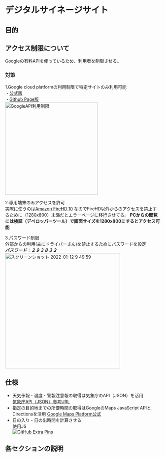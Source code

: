 # デジタルサイネージサイト

## 目的

## アクセス制限について  
Googleの有料APIを使っているため、利用者を制限させる。  
### **対策**  
1.Google cloud platformの利用制限で特定サイトのみ利用可能  
・[公式版](https://www.nagito.work/info/ "nagito.work")  
・[Github Page版](https://nagito-hiroshima.github.io/information "Github Page")  
<img width="300" alt="GoogleAPI利用制限" src="https://user-images.githubusercontent.com/68215637/149043096-7e1c4370-30cf-498c-8b25-90c8d49a7ca2.png">  
  
2.専用端末のみアクセスを許可  
実際に使うのは[Amazon FireHD 10](https://www.amazon.co.jp/dp/B08F5M98W8/ref=cm_sw_r_tw_dp_FBX9J12RPDMMQEVRRD63?_encoding=UTF8&psc=1 "FireHD 10")
なのでFireHD以外からのアクセスを禁止するために（1280x800）未満だとエラーページに移行させてる。
**PCからの閲覧には検証（デベロッパーツール）で画面サイズを1280x800にするとアクセス可能**  
  
3.パスワード制限  
外部からの利用(主にドライバーさん)を禁止するためにパスワードを設定  
***パスワード：２９３８３２***  
<img width="373" alt="スクリーンショット 2022-01-12 9 49 59" src="https://user-images.githubusercontent.com/68215637/149044256-24e9cfc2-ff3a-4681-b90f-7f8f1da722db.png">  

## 仕様
* 天気予報・温度・警報注意報の取得は気象庁のAPI（JSON）を活用  
[気象庁API（JSON）参考URL](https://anko.education/apps/weather_api "参考URL")  
* 指定の目的地までの所要時間の取得はGoogleのMaps JavaScript APIとDirectionsを活用
[Google Maps Platform公式](https://mapsplatform.google.com/?hl=ja "Google Maps Platform")  
* 日の入り・日の出時間を計算させる  
使用JS  
[![GitHub Extra Pins](https://github-readme-stats.vercel.app/api/pin/?username=mourner&repo=suncalc)](https://github.com/mourner/suncalc) 

## 各セクションの説明



